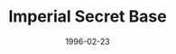 ---
mission_id: imperial
editorsChoice:
title: "Imperial Secret Base"
authors: 
    - "Mike Rajotte"
date: 1996-02-23
filename: "imperial.zip"
description: "The Empire has just caputred Admiral Ackbar. The Imperials are transporting him off on shuttle to meet the Executor. The Executor will then escort this important prisoner to an Imperial prison planet. You are to infiltrate a Imperial base on Sullust and find the data tapes contaning the destination of the shuttle. Once you find the data tapes, you then must escape off the planet and return to the Rebel fleet by stealing an Imperial shuttle."
cover:
levelReplaced:	SECBASE
difficulty: no
bm:	yes
fme: yes
wax: no
three_do: yes
voc: no
gmd: no
vue: no
lfd: yes
base: "New level from scratch" 
editors: "DFUSE 0.9 & 1.0"

---